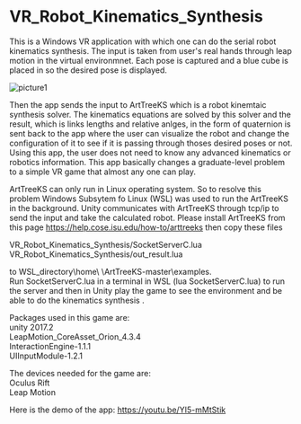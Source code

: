 # VR_Robot_Kinematics_Synthesis
This is a Windows VR application with which one can do the serial robot kinematics synthesis. The input is taken from user's real hands through leap motion in the virtual environmnet. Each pose is captured and a blue cube is placed in so the desired pose is displayed.

![picture1](https://user-images.githubusercontent.com/26231820/44758318-f9864780-aaf0-11e8-9cdd-779b1054fdeb.png)

Then the app sends the input to ArtTreeKS which is a robot kinemtaic synthesis solver. The kinematics equations are solved by this solver and the result, which is links lengths and relative anlges, in the form of quaternion is sent back to the app where the user can visualize the robot and change the configuration of it to see if it is passing through thoses desired poses or not. Using this app, the user does not need to know any advanced kinematics or robotics information. This app basically changes a graduate-level problem to a simple VR game that almost any one can play.
  
ArtTreeKS can only run in Linux operating system. So to resolve this problem Windows Subsytem fo Linux (WSL) was used to run the ArtTreeKS in the background. Unity communicates with ArtTreeKS through tcp/ip to send the input and take the calculated robot. Please install ArtTreeKS from this page https://help.cose.isu.edu/how-to/arttreeks then copy these files  
  
VR_Robot_Kinematics_Synthesis/SocketServerC.lua  
VR_Robot_Kinematics_Synthesis/out_result.lua  
  
to WSL_directory\home\ <username>\ArtTreeKS-master\examples\.   
Run SocketServerC.lua in a terminal in WSL (lua SocketServerC.lua) to run the server and then in Unity play the game to see the environment and be able to do the kinematics synthesis   .
  
Packages used in this game are:  
unity 2017.2  
LeapMotion_CoreAsset_Orion_4.3.4  
InteractionEngine-1.1.1  
UIInputModule-1.2.1  
  
The devices needed for the game are:  
Oculus Rift  
Leap Motion  
  
Here is the demo of the app: https://youtu.be/YI5-mMtStik 
